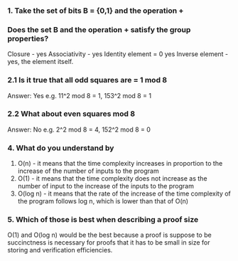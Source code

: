### 1. Take the set of bits B = {0,1} and the operation + 
### Does the set B and the operation + satisfy the group properties?
Closure - yes Associativity - yes Identity element = 0 yes Inverse element - yes, the element itself.

### 2.1 Is it true that all odd squares are = 1 mod 8
Answer: Yes e.g. 11^2 mod 8 = 1, 153^2 mod 8 = 1
### 2.2 What about even squares mod 8
Answer: No e.g. 2^2 mod 8 = 4, 152^2 mod 8 = 0

### 4. What do you understand by 
1. O(n) - it means that the time complexity increases in proportion to the increase of the number of inputs to the program
2. O(1) - it means that the time complexity does not increase as the number of input to the increase of the inputs to the program
3. O(log n) - it means that the rate of the increase of the time complexity of the program follows log n, which is lower than that of O(n)

### 5. Which of those is best when describing a proof size
O(1) and O(log n) would be the best because a proof is suppose to be succinctness is necessary for proofs that it has to be small in size for storing and verification efficiencies.